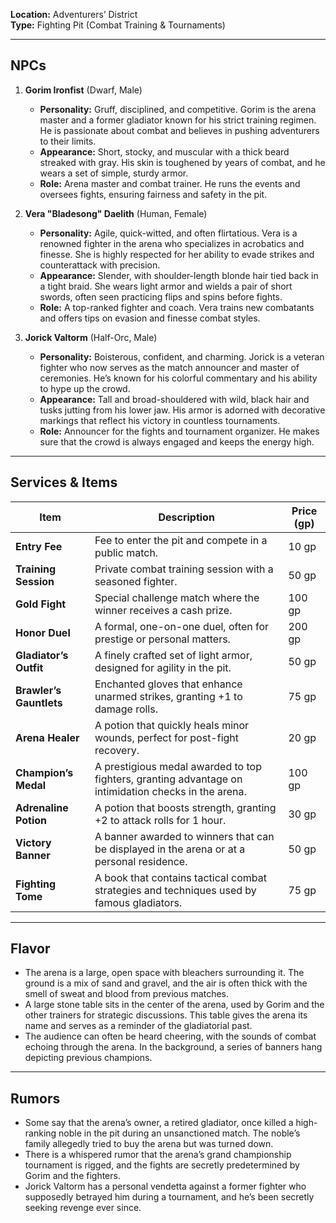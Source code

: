**Location:** Adventurers’ District  
**Type:** Fighting Pit (Combat Training & Tournaments)

---

## NPCs

1. **Gorim Ironfist** (Dwarf, Male)
    
    - **Personality:** Gruff, disciplined, and competitive. Gorim is the arena master and a former gladiator known for his strict training regimen. He is passionate about combat and believes in pushing adventurers to their limits.
    - **Appearance:** Short, stocky, and muscular with a thick beard streaked with gray. His skin is toughened by years of combat, and he wears a set of simple, sturdy armor.
    - **Role:** Arena master and combat trainer. He runs the events and oversees fights, ensuring fairness and safety in the pit.
2. **Vera "Bladesong" Daelith** (Human, Female)
    
    - **Personality:** Agile, quick-witted, and often flirtatious. Vera is a renowned fighter in the arena who specializes in acrobatics and finesse. She is highly respected for her ability to evade strikes and counterattack with precision.
    - **Appearance:** Slender, with shoulder-length blonde hair tied back in a tight braid. She wears light armor and wields a pair of short swords, often seen practicing flips and spins before fights.
    - **Role:** A top-ranked fighter and coach. Vera trains new combatants and offers tips on evasion and finesse combat styles.
3. **Jorick Valtorm** (Half-Orc, Male)
    
    - **Personality:** Boisterous, confident, and charming. Jorick is a veteran fighter who now serves as the match announcer and master of ceremonies. He’s known for his colorful commentary and his ability to hype up the crowd.
    - **Appearance:** Tall and broad-shouldered with wild, black hair and tusks jutting from his lower jaw. His armor is adorned with decorative markings that reflect his victory in countless tournaments.
    - **Role:** Announcer for the fights and tournament organizer. He makes sure that the crowd is always engaged and keeps the energy high.

---

## Services & Items

|Item|Description|Price (gp)|
|---|---|---|
|**Entry Fee**|Fee to enter the pit and compete in a public match.|10 gp|
|**Training Session**|Private combat training session with a seasoned fighter.|50 gp|
|**Gold Fight**|Special challenge match where the winner receives a cash prize.|100 gp|
|**Honor Duel**|A formal, one-on-one duel, often for prestige or personal matters.|200 gp|
|**Gladiator’s Outfit**|A finely crafted set of light armor, designed for agility in the pit.|50 gp|
|**Brawler’s Gauntlets**|Enchanted gloves that enhance unarmed strikes, granting +1 to damage rolls.|75 gp|
|**Arena Healer**|A potion that quickly heals minor wounds, perfect for post-fight recovery.|20 gp|
|**Champion’s Medal**|A prestigious medal awarded to top fighters, granting advantage on intimidation checks in the arena.|100 gp|
|**Adrenaline Potion**|A potion that boosts strength, granting +2 to attack rolls for 1 hour.|30 gp|
|**Victory Banner**|A banner awarded to winners that can be displayed in the arena or at a personal residence.|50 gp|
|**Fighting Tome**|A book that contains tactical combat strategies and techniques used by famous gladiators.|75 gp|

---

## Flavor

- The arena is a large, open space with bleachers surrounding it. The ground is a mix of sand and gravel, and the air is often thick with the smell of sweat and blood from previous matches.
- A large stone table sits in the center of the arena, used by Gorim and the other trainers for strategic discussions. This table gives the arena its name and serves as a reminder of the gladiatorial past.
- The audience can often be heard cheering, with the sounds of combat echoing through the arena. In the background, a series of banners hang depicting previous champions.

---

## Rumors

- Some say that the arena’s owner, a retired gladiator, once killed a high-ranking noble in the pit during an unsanctioned match. The noble’s family allegedly tried to buy the arena but was turned down.
- There is a whispered rumor that the arena’s grand championship tournament is rigged, and the fights are secretly predetermined by Gorim and the fighters.
- Jorick Valtorm has a personal vendetta against a former fighter who supposedly betrayed him during a tournament, and he’s been secretly seeking revenge ever since.